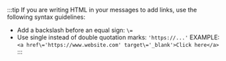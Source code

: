 :::tip
If you are writing HTML in your messages to add links, use the following syntax guidelines:
- Add a backslash before an equal sign: `\=`
- Use single instead of double quotation marks: `'https://...'`
EXAMPLE:  
`<a href\='https://www.website.com' target\='_blank'>Click here</a>`
:::